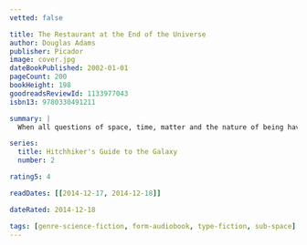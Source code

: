 ```yaml
---
vetted: false

title: The Restaurant at the End of the Universe
author: Douglas Adams
publisher: Picador
image: cover.jpg
dateBookPublished: 2002-01-01
pageCount: 200
bookHeight: 198
goodreadsReviewId: 1133977043
isbn13: 9780330491211

summary: |
  When all questions of space, time, matter and the nature of being have been resolved, only one question remains -- "Where shall we have dinner?' The Restaurant at the End of the Universe provides the ultimate gastronomic experience, and for once there's no morning after to worry about. --back cover

series:
  title: Hitchhiker's Guide to the Galaxy
  number: 2

rating5: 4

readDates: [[2014-12-17, 2014-12-18]]

dateRated: 2014-12-18

tags: [genre-science-fiction, form-audiobook, type-fiction, sub-space]
---
```

